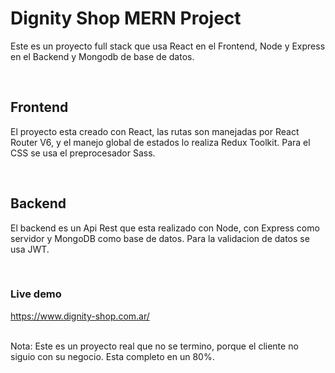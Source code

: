 # Dignity Shop MERN Project

<p>Este es un proyecto full stack que usa React en el Frontend, Node y Express en el Backend y Mongodb de base de datos.</p></br>

## Frontend

<p>El proyecto esta creado con React, las rutas son manejadas por React Router V6, y el manejo global de estados lo realiza Redux Toolkit. Para el CSS se usa el preprocesador Sass.</p></br>

## Backend

<p>El backend es un Api Rest que esta realizado con Node, con Express como servidor y MongoDB como base de datos. Para la validacion de datos se usa JWT.</p></br>

### Live demo

https://www.dignity-shop.com.ar/ </br></br>

Nota: Este es un proyecto real que no se termino, porque el cliente no siguio con su negocio. Esta completo en un 80%.
